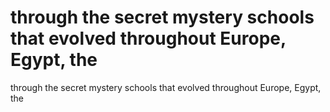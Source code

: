 # through the secret mystery schools that evolved throughout Europe, Egypt, the

through the secret mystery schools that evolved throughout Europe, Egypt, the